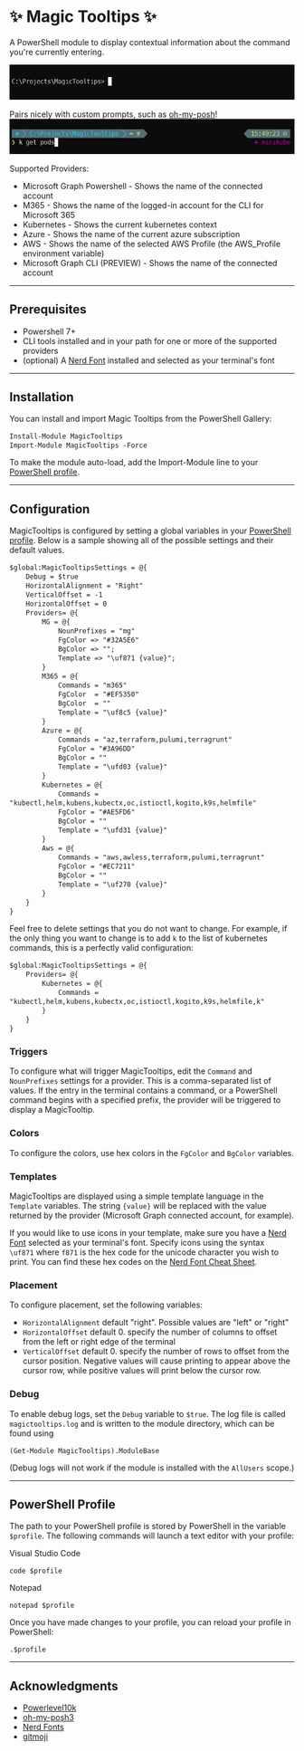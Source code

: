 # ✨ Magic Tooltips ✨

A PowerShell module to display contextual information about the command you're currently entering.

![Magic Tooltips Demo](/media/demo.gif)

Pairs nicely with custom prompts, such as [oh-my-posh](https://github.com/JanDeDobbeleer/oh-my-posh)!
![Magic Tooltips with oh-my-posh3](media/oh-my-posh.png)


Supported Providers:
- Microsoft Graph Powershell - Shows the name of the connected account
- M365 - Shows the name of the logged-in account for the CLI for Microsoft 365
- Kubernetes - Shows the current kubernetes context
- Azure - Shows the name of the current azure subscription
- AWS - Shows the name of the selected AWS Profile (the AWS_Profile environment variable)
- Microsoft Graph CLI (PREVIEW) - Shows the name of the connected account

---
## Prerequisites
- Powershell 7+
- CLI tools installed and in your path for one or more of the supported providers
- (optional) A [Nerd Font](https://www.nerdfonts.com/) installed and selected as your terminal's font

---
## Installation

You can install and import Magic Tooltips from the PowerShell Gallery:

```pwsh
Install-Module MagicTooltips
Import-Module MagicTooltips -Force
```

To make the module auto-load, add the Import-Module line to your [PowerShell profile](#powershell-profile).

---
## Configuration

MagicTooltips is configured by setting a global variables in your [PowerShell profile](#powershell-profile). Below is a sample showing all of the possible settings and their default values.


```pwsh
$global:MagicTooltipsSettings = @{
    Debug = $true
    HorizontalAlignment = "Right"
    VerticalOffset = -1
    HorizontalOffset = 0
    Providers= @{
        MG = @{
            NounPrefixes = "mg"
            FgColor => "#32A5E6"
            BgColor => "";
            Template => "\uf871 {value}";
        }
        M365 = @{
            Commands = "m365"
            FgColor  = "#EF5350"
            BgColor  = ""
            Template = "\uf8c5 {value}"
        }
        Azure = @{
            Commands = "az,terraform,pulumi,terragrunt"
            FgColor = "#3A96DD"
            BgColor = ""
            Template = "\ufd03 {value}"
        }
        Kubernetes = @{
            Commands = "kubectl,helm,kubens,kubectx,oc,istioctl,kogito,k9s,helmfile"
            FgColor = "#AE5FD6"
            BgColor = ""
            Template = "\ufd31 {value}"
        }
        Aws = @{
            Commands = "aws,awless,terraform,pulumi,terragrunt"
            FgColor = "#EC7211"
            BgColor = ""
            Template = "\uf270 {value}"
        }
    }
}
```

Feel free to delete settings that you do not want to change. For example, if the only thing you want to change is to add `k` to the list of kubernetes commands, this is a perfectly valid configuration:

```pwsh
$global:MagicTooltipsSettings = @{
    Providers= @{
        Kubernetes = @{
            Commands = "kubectl,helm,kubens,kubectx,oc,istioctl,kogito,k9s,helmfile,k"
        }
    }
}
```

### Triggers
To configure what will trigger MagicTooltips, edit the `Command` and `NounPrefixes` settings for a provider. This is a comma-separated list of values. If the entry in the terminal contains a command, or a PowerShell command begins with a specified prefix, the provider will be triggered to display a MagicTooltip.

### Colors
To configure the colors, use hex colors in the `FgColor` and `BgColor` variables.

### Templates
MagicTooltips are displayed using a simple template language in the `Template` variables. The string `{value}` will be replaced with the value returned by the provider (Microsoft Graph connected account, for example).

If you would like to use icons in your template, make sure you have a [Nerd Font](https://www.nerdfonts.com/) selected as your terminal's font. Specify icons using the syntax ` \uf871` where `f871` is the hex code for the unicode character you wish to print. You can find these hex codes on the [Nerd Font Cheat Sheet](https://www.nerdfonts.com/cheat-sheet).

### Placement
To configure placement, set the following variables: 

- `HorizontalAlignment` default "right". Possible values are "left" or "right"
- `HorizontalOffset` default 0. specify the number of columns to offset from the left or right edge of the terminal
- `VerticalOffset` default 0. specify the number of rows to offset from the cursor position. Negative values will cause printing 
to appear above the cursor row, while positive values will print below the cursor row.

### Debug
To enable debug logs, set the `Debug` variable to `$true`. The log file is called `magictooltips.log` and is written to the module directory, which can be found using
```pwsh
(Get-Module MagicTooltips).ModuleBase
```

(Debug logs will not work if the module is installed with the `AllUsers` scope.)

---
## PowerShell Profile

The path to your PowerShell profile is stored by PowerShell in the variable `$profile`. The following commands will launch a text editor with your profile:

Visual Studio Code
```pwsh
code $profile
```

Notepad
```pwsh
notepad $profile
```

Once you have made changes to your profile, you can reload your profile in PowerShell:
```pwsh
.$profile
```


---
## Acknowledgments
- [Powerlevel10k](https://github.com/romkatv/powerlevel10k)
- [oh-my-posh3](https://github.com/JanDeDobbeleer/oh-my-posh3)
- [Nerd Fonts](https://www.nerdfonts.com/)
- [gitmoji](https://gitmoji.dev/)